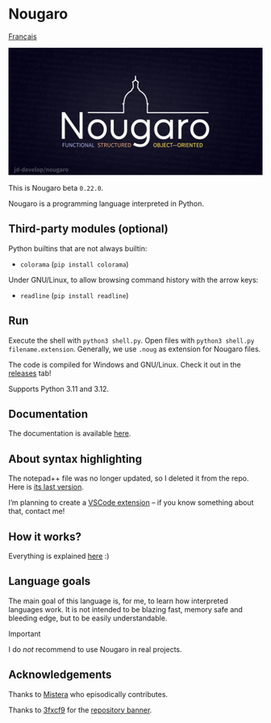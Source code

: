 # Nougaro

[Français](README.fr.md)

![Nougaro. A programming Language.](repo-image/repo-image.png)

This is Nougaro beta `0.22.0`.

Nougaro is a programming language interpreted in Python.

## Third-party modules (optional)

 Python builtins that are not always builtin:

* `colorama` (`pip install colorama`)

 Under GNU/Linux, to allow browsing command history with the arrow keys:

* `readline` (`pip install readline`)

## Run

 Execute the shell with `python3 shell.py`. Open files with `python3 shell.py filename.extension`.
 Generally, we use `.noug` as extension for Nougaro files.

 The code is compiled for Windows and GNU/Linux. Check it out in the [releases](https://github.com/jd-develop/nougaro/releases/) tab!

 Supports Python 3.11 and 3.12.

## Documentation

 The documentation is available [here](https://nougaro.github.io/documentation).

## About syntax highlighting

 The notepad++ file was no longer updated, so I deleted it from the repo. Here is [its last version](https://github.com/jd-develop/nougaro/blob/973303409d2f7a91d1b45e44f57ebdb517abde53/highlight%20theme%20for%20NPP.xml).

 I’m planning to create a [VSCode extension](https://github.com/jd-develop/nougaro-highlight-theme) – if you know something about that, contact me!

## How it works?

 Everything is explained [here](how_it_works.md) :)

## Language goals

 The main goal of this language is, for me, to learn how interpreted languages work. It is not intended
 to be blazing fast, memory safe and bleeding edge, but to be easily understandable.

> [!Important]
> I do *not* recommend to use Nougaro in real projects.

## Acknowledgements

 Thanks to [Mistera](https://github.com/mistera91) who episodically contributes.

 Thanks to [3fxcf9](https://github.com/3fxcf9) for the [repository banner](repo-image/repo-image.png).
